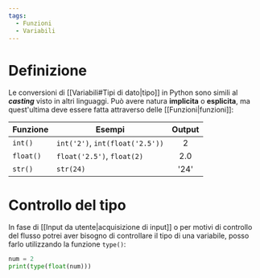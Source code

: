 ```yaml
---
tags:
  - Funzioni
  - Variabili
---
```

# Definizione

Le conversioni di [[Variabili#Tipi di dato|tipo]] in Python sono simili al ***casting*** visto in altri linguaggi. Può avere natura **implicita** o **esplicita**, ma quest'ultima deve essere fatta attraverso delle [[Funzioni|funzioni]]:

| Funzione  | Esempi                          | Output |
| --------- | ------------------------------- | :----: |
| `int()`   | `int('2')`, `int(float('2.5'))` |   2    |
| `float()` | `float('2.5')`, `float(2)`      |  2.0   |
| `str()`   | `str(24)`                       |  '24'  |
# Controllo del tipo

In fase di [[Input da utente|acquisizione di input]] o per motivi di controllo del flusso potrei aver bisogno di controllare il tipo di una variabile, posso farlo utilizzando la funzione `type()`:

```python title:"Esempio di controllo del tipo di una variabile"
num = 2
print(type(float(num)))
```
